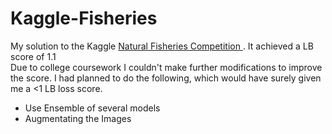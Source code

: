 # Kaggle-Fisheries

My solution to the Kaggle <a href = "https://www.kaggle.com/c/the-nature-conservancy-fisheries-monitoring"> Natural Fisheries Competition </a>. It achieved a LB score of 1.1 <br>
Due to college coursework I couldn't make further modifications to improve the score. I had planned to do the following, which would have surely given me a <1 LB loss score.
<ul>
<li> Use Ensemble of several models  </li>
<li> Augmentating the Images </li>
</ul>


